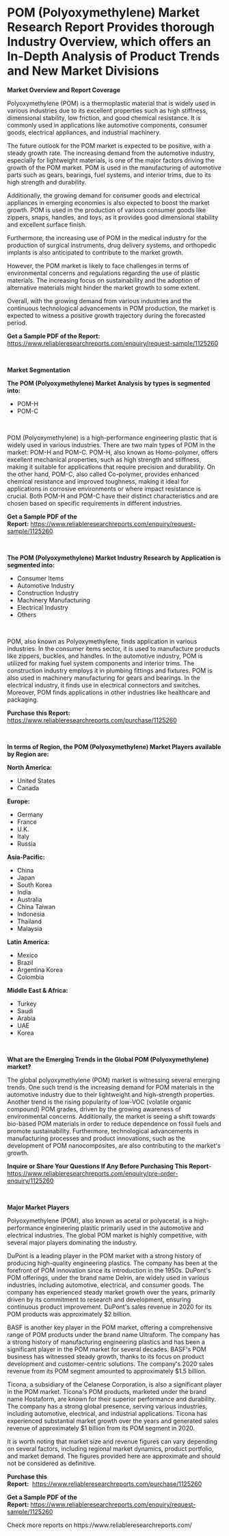<p><h1>POM (Polyoxymethylene) Market Research Report Provides thorough Industry Overview, which offers an In-Depth Analysis of Product Trends and New Market Divisions</h1></p><p><strong>Market Overview and Report Coverage</strong></p>
<p><p>Polyoxymethylene (POM) is a thermoplastic material that is widely used in various industries due to its excellent properties such as high stiffness, dimensional stability, low friction, and good chemical resistance. It is commonly used in applications like automotive components, consumer goods, electrical appliances, and industrial machinery.</p><p>The future outlook for the POM market is expected to be positive, with a steady growth rate. The increasing demand from the automotive industry, especially for lightweight materials, is one of the major factors driving the growth of the POM market. POM is used in the manufacturing of automotive parts such as gears, bearings, fuel systems, and interior trims, due to its high strength and durability.</p><p>Additionally, the growing demand for consumer goods and electrical appliances in emerging economies is also expected to boost the market growth. POM is used in the production of various consumer goods like zippers, snaps, handles, and toys, as it provides good dimensional stability and excellent surface finish.</p><p>Furthermore, the increasing use of POM in the medical industry for the production of surgical instruments, drug delivery systems, and orthopedic implants is also anticipated to contribute to the market growth.</p><p>However, the POM market is likely to face challenges in terms of environmental concerns and regulations regarding the use of plastic materials. The increasing focus on sustainability and the adoption of alternative materials might hinder the market growth to some extent.</p><p>Overall, with the growing demand from various industries and the continuous technological advancements in POM production, the market is expected to witness a positive growth trajectory during the forecasted period.</p></p>
<p><strong>Get a Sample PDF of the Report:</strong> <a href="https://www.reliableresearchreports.com/enquiry/request-sample/1125260">https://www.reliableresearchreports.com/enquiry/request-sample/1125260</a></p>
<p>&nbsp;</p>
<p><strong>Market Segmentation</strong></p>
<p><strong>The POM (Polyoxymethylene) Market Analysis by types is segmented into:</strong></p>
<p><ul><li>POM-H</li><li>POM-C</li></ul></p>
<p>&nbsp;</p>
<p><p>POM (Polyoxymethylene) is a high-performance engineering plastic that is widely used in various industries. There are two main types of POM in the market: POM-H and POM-C. POM-H, also known as Homo-polymer, offers excellent mechanical properties, such as high strength and stiffness, making it suitable for applications that require precision and durability. On the other hand, POM-C, also called Co-polymer, provides enhanced chemical resistance and improved toughness, making it ideal for applications in corrosive environments or where impact resistance is crucial. Both POM-H and POM-C have their distinct characteristics and are chosen based on specific requirements in different industries.</p></p>
<p><strong>Get a Sample PDF of the Report:</strong>&nbsp;<a href="https://www.reliableresearchreports.com/enquiry/request-sample/1125260">https://www.reliableresearchreports.com/enquiry/request-sample/1125260</a></p>
<p>&nbsp;</p>
<p><strong>The POM (Polyoxymethylene) Market Industry Research by Application is segmented into:</strong></p>
<p><ul><li>Consumer Items</li><li>Automotive Industry</li><li>Construction Industry</li><li>Machinery Manufacturing</li><li>Electrical Industry</li><li>Others</li></ul></p>
<p>&nbsp;</p>
<p><p>POM, also known as Polyoxymethylene, finds application in various industries. In the consumer items sector, it is used to manufacture products like zippers, buckles, and handles. In the automotive industry, POM is utilized for making fuel system components and interior trims. The construction industry employs it in plumbing fittings and fixtures. POM is also used in machinery manufacturing for gears and bearings. In the electrical industry, it finds use in electrical connectors and switches. Moreover, POM finds applications in other industries like healthcare and packaging.</p></p>
<p><strong>Purchase this Report:</strong>&nbsp; <a href="https://www.reliableresearchreports.com/purchase/1125260">https://www.reliableresearchreports.com/purchase/1125260</a></p>
<p>&nbsp;</p>
<p><strong>In terms of Region, the POM (Polyoxymethylene) Market Players available by Region are:</strong></p>
<p>
    <p> <strong> North America: </strong>
        <ul>
            <li>United States</li>
            <li>Canada</li>
        </ul>
        </p> 
    <p> <strong> Europe: </strong>
        <ul>
            <li>Germany</li>
            <li>France</li>
            <li>U.K.</li>
            <li>Italy</li>
            <li>Russia</li>
        </ul>
        </p> 
    <p> <strong> Asia-Pacific: </strong>
        <ul>
            <li>China</li>
            <li>Japan</li>
            <li>South Korea</li>
            <li>India</li>
            <li>Australia</li>
            <li>China Taiwan</li>
            <li>Indonesia</li>
            <li>Thailand</li>
            <li>Malaysia</li>
        </ul>
        </p> 
    <p> <strong> Latin America: </strong>
        <ul>
            <li>Mexico</li>
            <li>Brazil</li>
            <li>Argentina Korea</li>
            <li>Colombia</li>
        </ul>
        </p> 
    <p> <strong> Middle East & Africa: </strong>
        <ul>
            <li>Turkey</li>
            <li>Saudi</li>
            <li>Arabia</li>
            <li>UAE</li>
            <li>Korea</li>
        </ul>
    </p>
    </p>
<p>&nbsp;</p>
<p><strong>What are the Emerging Trends in the Global POM (Polyoxymethylene) market?</strong></p>
<p><p>The global polyoxymethylene (POM) market is witnessing several emerging trends. One such trend is the increasing demand for POM materials in the automotive industry due to their lightweight and high-strength properties. Another trend is the rising popularity of low-VOC (volatile organic compound) POM grades, driven by the growing awareness of environmental concerns. Additionally, the market is seeing a shift towards bio-based POM materials in order to reduce dependence on fossil fuels and promote sustainability. Furthermore, technological advancements in manufacturing processes and product innovations, such as the development of POM nanocomposites, are also contributing to the market's growth.</p></p>
<p><strong>Inquire or Share Your Questions If Any Before Purchasing This Report</strong>- <a href="https://www.reliableresearchreports.com/enquiry/pre-order-enquiry/1125260">https://www.reliableresearchreports.com/enquiry/pre-order-enquiry/1125260</a></p>
<p>&nbsp;</p>
<p><strong>Major Market Players</strong></p>
<p><p>Polyoxymethylene (POM), also known as acetal or polyacetal, is a high-performance engineering plastic primarily used in the automotive and electrical industries. The global POM market is highly competitive, with several major players dominating the industry.</p><p>DuPont is a leading player in the POM market with a strong history of producing high-quality engineering plastics. The company has been at the forefront of POM innovation since its introduction in the 1950s. DuPont's POM offerings, under the brand name Delrin, are widely used in various industries, including automotive, electrical, and consumer goods. The company has experienced steady market growth over the years, primarily driven by its commitment to research and development, ensuring continuous product improvement. DuPont's sales revenue in 2020 for its POM products was approximately $2 billion.</p><p>BASF is another key player in the POM market, offering a comprehensive range of POM products under the brand name Ultraform. The company has a strong history of manufacturing engineering plastics and has been a significant player in the POM market for several decades. BASF's POM business has witnessed steady growth, thanks to its focus on product development and customer-centric solutions. The company's 2020 sales revenue from its POM segment amounted to approximately $1.5 billion.</p><p>Ticona, a subsidiary of the Celanese Corporation, is also a significant player in the POM market. Ticona's POM products, marketed under the brand name Hostaform, are known for their superior performance and durability. The company has a strong global presence, serving various industries, including automotive, electrical, and industrial applications. Ticona has experienced substantial market growth over the years and generated sales revenue of approximately $1 billion from its POM segment in 2020.</p><p>It is worth noting that market size and revenue figures can vary depending on several factors, including regional market dynamics, product portfolio, and market demand. The figures provided here are approximate and should not be considered as definitive.</p></p>
<p><strong>Purchase this Report:</strong>&nbsp;&nbsp;<a href="https://www.reliableresearchreports.com/purchase/1125260">https://www.reliableresearchreports.com/purchase/1125260</a></p>
<p></p>
<p><strong>Get a Sample PDF of the Report:</strong>&nbsp;<a href="https://www.reliableresearchreports.com/enquiry/request-sample/1125260">https://www.reliableresearchreports.com/enquiry/request-sample/1125260</a></p>
<p>Check more reports on https://www.reliableresearchreports.com/</p>